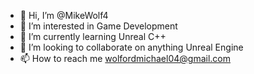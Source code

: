 - 👋 Hi, I’m @MikeWolf4
- 👀 I’m interested in Game Development
- 🌱 I’m currently learning Unreal C++
- 💞️ I’m looking to collaborate on anything Unreal Engine
- 📫 How to reach me wolfordmichael04@gmail.com

<!---
MikeWolf4/MikeWolf4 is a ✨ special ✨ repository because its `README.md` (this file) appears on your GitHub profile.
You can click the Preview link to take a look at your changes.
--->
